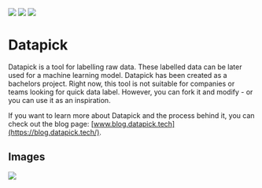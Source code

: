 <span>
<img src="https://img.shields.io/github/languages/top/choutkamartin/datapick?style=flat-square" />
<img src="https://img.shields.io/github/languages/code-size/choutkamartin/datapick?style=flat-square" />
<img src="https://img.shields.io/github/license/choutkamartin/datapick?style=flat-square" />
</span>

# Datapick

Datapick is a tool for labelling raw data. These labelled data can be later used for a machine learning model. Datapick has been created as a bachelors project. Right now, this tool is not suitable for companies or teams looking for quick data label. However, you can fork it and modify - or you can use it as an inspiration.

If you want to learn more about Datapick and the process behind it, you can check out the blog page: [www.blog.datapick.tech](https://blog.datapick.tech/).

## Images
<span>
<img src="https://user-images.githubusercontent.com/45522695/158090902-63e61308-c1e2-4008-849e-2e74d627f979.png" />
</span>
